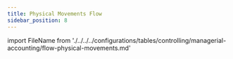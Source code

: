 ```yaml
---
title: Physical Movements Flow
sidebar_position: 8
---
```


import FileName from './../../../configurations/tables/controlling/managerial-accounting/flow-physical-movements.md'
 
<FileName />